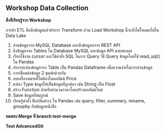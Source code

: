 ## Workshop Data Collection

**สิ่งที่เรียนรู้จาก Workshop**

การทำ ETL คือดึงข้อมูลแล้วทำการ Transform ส่วน Load Workshop นี้จะยังไม่โหลดเก็บใน Data Lake
1. อ่านข้อมูลจาก MySQL Database และดึงข้อมูลลจาก REST API 
2. ดึงข้อมูลจาก Tables ใน Database MySQL และข้อมูล API มาแสดงผล
3. เรียกใช้งาน cursor และใช้คำสั่ง SQL ในการ Query วิธี Query ข้อมูลโดยใช้ read_sql() ใน Pandas
4. ทำการแปลงข้อมูลจาก Table เป็น Pandas Dataframe เพื่อความง่ายในการอ่านข้อมูล
5. การเชื่อมต่อข้อมูล 2 ชุดเข้าด้วยกัน
6. ลบเครื่องหมายที่ไม่ต้องในคอลัมน์ Price
7. แปลง Type ข้อมูลให้เป็นข้อมูลที่ถูกต้อง เช่น String เป็น Float
8. สร้าง Function สำหรับคำนวนราคาโดยสร้างคอลัมน์ใหม่
9. Save ข้อมูลที่สมบูรณ์ 
10. เรียนรู้คำสั่ง ฟังก์ชันต่างๆ ใน Pandas เช่น query, filter, summary, rename, groupby กับข้อมูลหนังสือ

**ทดสอบ Merge ที่ branch test-merge**

**Test AdvancedGit**
